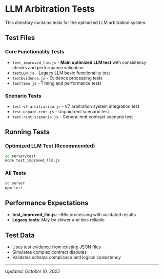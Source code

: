 # LLM Arbitration Tests

This directory contains tests for the optimized LLM arbitration system.

## Test Files

### Core Functionality Tests
- `test_improved_llm.js` - **Main optimized LLM test** with consistency checks and performance validation
- `testLLM.js` - Legacy LLM basic functionality test
- `testEvidence.js` - Evidence processing tests
- `testTime.js` - Timing and performance tests

### Scenario Tests
- `test-v7-arbitration.js` - V7 arbitration system integration test
- `test-unpaid-rent.js` - Unpaid rent scenario test
- `test-rent-scenario.js` - General rent contract scenario test

## Running Tests

### Optimized LLM Test (Recommended)
```bash
cd server/test
node test_improved_llm.js
```

### All Tests
```bash
cd server
npm test
```

## Performance Expectations
- **test_improved_llm.js**: ~86s processing with validated results
- **Legacy tests**: May be slower and less reliable

## Test Data
- Uses test evidence from existing JSON files
- Simulates complex contract disputes
- Validates schema compliance and logical consistency

---
*Updated: October 10, 2025*